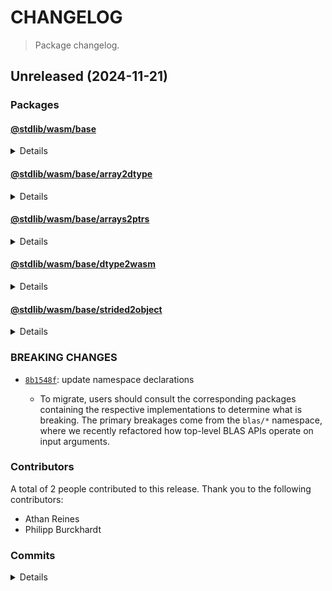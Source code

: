 # CHANGELOG

> Package changelog.

<section class="release" id="unreleased">

## Unreleased (2024-11-21)

<section class="packages">

### Packages

<section class="package" id="wasm-base-unreleased">

#### [@stdlib/wasm/base](https://github.com/stdlib-js/stdlib/tree/develop/lib/node_modules/%40stdlib/wasm/base)

<details>

<section class="features">

##### Features

-   [`8b1548f`](https://github.com/stdlib-js/stdlib/commit/8b1548fb45c1ff131f5edac20cb984344a2d28ec) - update namespace TypeScript declarations [(#3190)](https://github.com/stdlib-js/stdlib/pull/3190)
-   [`db91373`](https://github.com/stdlib-js/stdlib/commit/db91373ac57c11965c341e4d802aed5ee3e470bd) - add `strided2object` to namespace
-   [`0d49560`](https://github.com/stdlib-js/stdlib/commit/0d49560dc69e5baa1e154ef5246ced6689d8fbff) - add `wasm/base` namespace

</section>

<!-- /.features -->

<section class="breaking-changes">

##### BREAKING CHANGES

-   [`8b1548f`](https://github.com/stdlib-js/stdlib/commit/8b1548fb45c1ff131f5edac20cb984344a2d28ec): update namespace declarations

    -   To migrate, users should consult the corresponding packages containing the respective implementations to determine what is breaking. The primary breakages come from the `blas/*` namespace, where we recently refactored how top-level BLAS APIs operate on input arguments.

</section>

<!-- /.breaking-changes -->

</details>

</section>

<!-- /.package -->

<section class="package" id="wasm-base-array2dtype-unreleased">

#### [@stdlib/wasm/base/array2dtype](https://github.com/stdlib-js/stdlib/tree/develop/lib/node_modules/%40stdlib/wasm/base/array2dtype)

<details>

<section class="features">

##### Features

-   [`e799140`](https://github.com/stdlib-js/stdlib/commit/e799140f66eee9b9bd4508c7215f49d2e58c0e78) - add `wasm/base/array2dtype`

</section>

<!-- /.features -->

<section class="bug-fixes">

##### Bug Fixes

-   [`6065197`](https://github.com/stdlib-js/stdlib/commit/6065197c84ea621bd2c0fe0028d6349275e8d044) - update package name

</section>

<!-- /.bug-fixes -->

</details>

</section>

<!-- /.package -->

<section class="package" id="wasm-base-arrays2ptrs-unreleased">

#### [@stdlib/wasm/base/arrays2ptrs](https://github.com/stdlib-js/stdlib/tree/develop/lib/node_modules/%40stdlib/wasm/base/arrays2ptrs)

<details>

<section class="features">

##### Features

-   [`be28c74`](https://github.com/stdlib-js/stdlib/commit/be28c74db2fee7929fbaa01487d615f860be645b) - add `wasm/base/arrays2ptrs`

</section>

<!-- /.features -->

</details>

</section>

<!-- /.package -->

<section class="package" id="wasm-base-dtype2wasm-unreleased">

#### [@stdlib/wasm/base/dtype2wasm](https://github.com/stdlib-js/stdlib/tree/develop/lib/node_modules/%40stdlib/wasm/base/dtype2wasm)

<details>

<section class="features">

##### Features

-   [`f57bee2`](https://github.com/stdlib-js/stdlib/commit/f57bee2b4155d60bd0f3a8f0ca5103f30d34d842) - add `wasm/base/dtype2wasm`

</section>

<!-- /.features -->

</details>

</section>

<!-- /.package -->

<section class="package" id="wasm-base-strided2object-unreleased">

#### [@stdlib/wasm/base/strided2object](https://github.com/stdlib-js/stdlib/tree/develop/lib/node_modules/%40stdlib/wasm/base/strided2object)

<details>

<section class="features">

##### Features

-   [`ca7b037`](https://github.com/stdlib-js/stdlib/commit/ca7b0375bac4ab292d93081e94e8e51a637ba64d) - add `wasm/base/strided2object`

</section>

<!-- /.features -->

</details>

</section>

<!-- /.package -->

</section>

<!-- /.packages -->

<section class="breaking-changes">

### BREAKING CHANGES

-   [`8b1548f`](https://github.com/stdlib-js/stdlib/commit/8b1548fb45c1ff131f5edac20cb984344a2d28ec): update namespace declarations

    -   To migrate, users should consult the corresponding packages containing the respective implementations to determine what is breaking. The primary breakages come from the `blas/*` namespace, where we recently refactored how top-level BLAS APIs operate on input arguments.

</section>

<!-- /.breaking-changes -->

<section class="contributors">

### Contributors

A total of 2 people contributed to this release. Thank you to the following contributors:

-   Athan Reines
-   Philipp Burckhardt

</section>

<!-- /.contributors -->

<section class="commits">

### Commits

<details>

-   [`b6a2b0b`](https://github.com/stdlib-js/stdlib/commit/b6a2b0b27dc8cc1e9fc02d9679a3ce468cf49b9d) - **docs:** update namespace table of contents [(#3192)](https://github.com/stdlib-js/stdlib/pull/3192) _(by stdlib-bot, Philipp Burckhardt)_
-   [`8b1548f`](https://github.com/stdlib-js/stdlib/commit/8b1548fb45c1ff131f5edac20cb984344a2d28ec) - **feat:** update namespace TypeScript declarations [(#3190)](https://github.com/stdlib-js/stdlib/pull/3190) _(by stdlib-bot, Philipp Burckhardt)_
-   [`2c4e5d8`](https://github.com/stdlib-js/stdlib/commit/2c4e5d824e0c5dc8fd536bf79ff565cee100ce46) - **build:** disable additional lint rule in TS tests _(by Philipp Burckhardt)_
-   [`abf0407`](https://github.com/stdlib-js/stdlib/commit/abf040787f6598438b0100a729a8331b7f80f62f) - **chore:** resolve lint errors in TS files _(by Philipp Burckhardt)_
-   [`ff9fa81`](https://github.com/stdlib-js/stdlib/commit/ff9fa81f917d539f1a11fba5580e1744991a8a11) - **docs:** fix TSDoc lint errors _(by Philipp Burckhardt)_
-   [`9f848ed`](https://github.com/stdlib-js/stdlib/commit/9f848eddcab5807198387a9a9b8ca0c122e2cfb7) - **docs:** rename parameter _(by Athan Reines)_
-   [`799e2b9`](https://github.com/stdlib-js/stdlib/commit/799e2b9de0b7c054c2c9a96a5040aa5ab30c2c21) - **style:** remove empty line _(by Athan Reines)_
-   [`7d73b4c`](https://github.com/stdlib-js/stdlib/commit/7d73b4cd92b702acdd4aeaf015a8e4a687133f54) - **test:** fix index _(by Athan Reines)_
-   [`bc12e55`](https://github.com/stdlib-js/stdlib/commit/bc12e55ff4733e9816a2d50e3106ae75de0075f2) - **docs:** fix copy and extraneous newline _(by Athan Reines)_
-   [`db91373`](https://github.com/stdlib-js/stdlib/commit/db91373ac57c11965c341e4d802aed5ee3e470bd) - **feat:** add `strided2object` to namespace _(by Athan Reines)_
-   [`ca7b037`](https://github.com/stdlib-js/stdlib/commit/ca7b0375bac4ab292d93081e94e8e51a637ba64d) - **feat:** add `wasm/base/strided2object` _(by Athan Reines)_
-   [`33c18e1`](https://github.com/stdlib-js/stdlib/commit/33c18e1e7db1d1031acb9d3a5d085238d7f8c4ca) - **docs:** fix examples _(by Athan Reines)_
-   [`0d49560`](https://github.com/stdlib-js/stdlib/commit/0d49560dc69e5baa1e154ef5246ced6689d8fbff) - **feat:** add `wasm/base` namespace _(by Athan Reines)_
-   [`be28c74`](https://github.com/stdlib-js/stdlib/commit/be28c74db2fee7929fbaa01487d615f860be645b) - **feat:** add `wasm/base/arrays2ptrs` _(by Athan Reines)_
-   [`6065197`](https://github.com/stdlib-js/stdlib/commit/6065197c84ea621bd2c0fe0028d6349275e8d044) - **fix:** update package name _(by Athan Reines)_
-   [`e799140`](https://github.com/stdlib-js/stdlib/commit/e799140f66eee9b9bd4508c7215f49d2e58c0e78) - **feat:** add `wasm/base/array2dtype` _(by Athan Reines)_
-   [`f57bee2`](https://github.com/stdlib-js/stdlib/commit/f57bee2b4155d60bd0f3a8f0ca5103f30d34d842) - **feat:** add `wasm/base/dtype2wasm` _(by Athan Reines)_

</details>

</section>

<!-- /.commits -->

</section>

<!-- /.release -->

